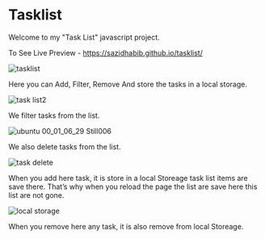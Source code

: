 # Tasklist

Welcome to my "Task List"  javascript project.

To See Live Preview - https://sazidhabib.github.io/tasklist/

![tasklist](https://user-images.githubusercontent.com/68610034/138998609-a0c0eb72-fcf3-4cf8-bf87-3f56693c8728.jpg)

Here you can Add, Filter, Remove And store the tasks in a local storage.

![task list2](https://user-images.githubusercontent.com/68610034/138999187-41a989fe-773f-4a07-8e77-31ee5a3908cb.jpg)

We filter tasks from the list.

![ubuntu 00_01_06_29 Still006](https://user-images.githubusercontent.com/68610034/138999298-38adacc4-8b56-4140-8cc7-1b886b4214a4.jpg)

We also delete tasks from the list.

![task delete](https://user-images.githubusercontent.com/68610034/138999401-7a8ac89a-b56e-497e-b465-60a03f21e7e6.jpg)

When you add here task, it is store in a local Storeage task list items are save there. That’s why when you reload the page the list are save here this list are not gone.

![local storage](https://user-images.githubusercontent.com/68610034/138999827-7ed561ca-168a-4ca5-8256-3bed555ff14a.jpg)

When you remove here any task, it is also remove from local Storeage.
